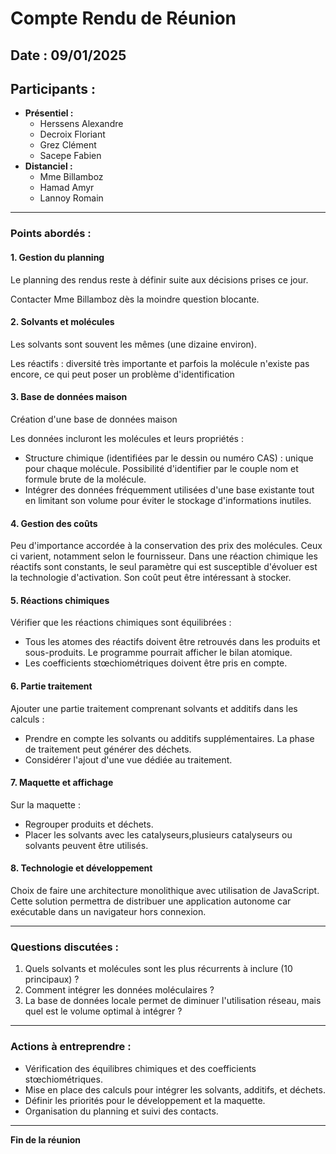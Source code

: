 # Compte Rendu de Réunion

## Date : 09/01/2025
## Participants :
- **Présentiel :**
  - Herssens Alexandre
  - Decroix Floriant
  - Grez Clément
  - Sacepe Fabien
- **Distanciel :**
  - Mme Billamboz 
  - Hamad Amyr
  - Lannoy Romain

---

### Points abordés :

#### 1. Gestion du planning
Le planning des rendus reste à définir suite aux décisions prises ce jour.

Contacter Mme Billamboz dès la moindre question blocante.

#### 2. Solvants et molécules
Les solvants sont souvent les mêmes (une dizaine environ).

Les réactifs : diversité très importante et parfois la molécule n'existe pas encore, ce qui peut poser un problème d'identification

#### 3. Base de données maison
Création d'une base de données maison

Les données incluront les molécules et leurs propriétés :
  - Structure chimique (identifiées par le dessin ou numéro CAS) : unique pour chaque molécule. Possibilité d'identifier par le couple nom et formule brute de la molécule.
  - Intégrer des données fréquemment utilisées d'une base existante tout en limitant son volume pour éviter le stockage d'informations inutiles.

#### 4. Gestion des coûts
Peu d'importance accordée à la conservation des prix des molécules. Ceux ci varient, notamment selon le fournisseur.
Dans une réaction chimique les réactifs sont constants, le seul paramètre qui est susceptible d'évoluer est la technologie d'activation. Son coût peut être intéressant à stocker.

#### 5. Réactions chimiques
Vérifier que les réactions chimiques sont équilibrées :
  - Tous les atomes des réactifs doivent être retrouvés dans les produits et sous-produits. Le programme pourrait afficher le bilan atomique.
  - Les coefficients stœchiométriques doivent être pris en compte.

#### 6. Partie traitement
Ajouter une partie traitement comprenant solvants et additifs dans les calculs :
  - Prendre en compte les solvants ou additifs supplémentaires. La phase de traitement peut générer des déchets.
  - Considérer l'ajout d'une vue dédiée au traitement.

#### 7. Maquette et affichage
Sur la maquette :
  - Regrouper produits et déchets.
  - Placer les solvants avec les catalyseurs,plusieurs catalyseurs ou solvants peuvent être utilisés.

#### 8. Technologie et développement
Choix de faire une architecture monolithique avec utilisation de JavaScript.
Cette solution permettra de distribuer une application autonome car exécutable dans un navigateur hors connexion.

---

### Questions discutées :
1. Quels solvants et molécules sont les plus récurrents à inclure (10 principaux) ?
2. Comment  intégrer les données moléculaires ?
3. La base de données locale permet de diminuer l'utilisation réseau, mais quel est le volume optimal à intégrer ?

---

### Actions à entreprendre :
- Vérification des équilibres chimiques et des coefficients stœchiométriques.
- Mise en place des calculs pour intégrer les solvants, additifs, et déchets.
- Définir les priorités pour le développement et la maquette.
- Organisation du planning et suivi des contacts.

---

**Fin de la réunion**
